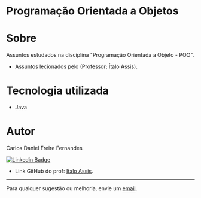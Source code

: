 # Programação Orientada a Objetos

# Sobre

Assuntos estudados na disciplina "Programação Orientada a Objeto - POO".
  
- Assuntos lecionados pelo (Professor; Ítalo Assis).

# Tecnologia utilizada

- Java

# Autor

Carlos Daniel Freire Fernandes

[![Linkedin Badge](https://img.shields.io/badge/-Linkedin-blue?style=flat-square&logo=Linkedin&logoColor=white&link=https://www.linkedin.com/in/lpaulovt/)](https://www.linkedin.com/in/carlosdanielfernandes) 

- Link GitHub do prof:  [Italo Assis](https://github.com/italoaug "GitHub Italo Assis"). 

---
Para qualquer sugestão ou melhoria, envie um [email](mailto:carloscdanield@gmail.com).
